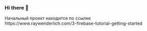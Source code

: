 ### Hi there 👋

<!--
**Oleg10/Oleg10** is a ✨ _special_ ✨ repository because its `README.md` (this file) appears on your GitHub profile.

Here are some ideas to get you started:

- 🔭 I’m currently working on  проектом  Firebase end Swift
- 🌱 I’m currently learning  сохранять файлв на  Git
- 👯 I’m looking to collaborate on ...
- 🤔 I’m looking for help with ...
- 💬 Ask me about ...
- 📫 How to reach me: ...
- 😄 Pronouns: ...
- ⚡ Fun fact: ...
-->Начальный проект находится по ссылке  https://www.raywenderlich.com/3-firebase-tutorial-getting-started
